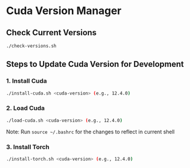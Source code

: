# Cuda Version Manager

## Check Current Versions

```sh
./check-versions.sh 
```

## Steps to Update Cuda Version for Development

### 1. Install Cuda

```sh
./install-cuda.sh <cuda-version> (e.g., 12.4.0)
```

### 2. Load Cuda

```sh
./load-cuda.sh <cuda-version> (e.g., 12.4.0)
```

Note: Run `source ~/.bashrc` for the changes to reflect in current shell

### 3. Install Torch

```sh
./install-torch.sh <cuda-version> (e.g., 12.4.0)
```
